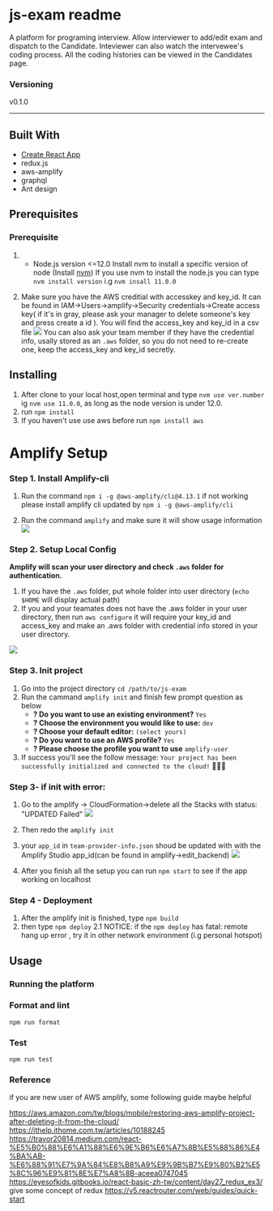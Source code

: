 # js-exam readme


A platform for programing interview. Allow interviewer to add/edit exam and dispatch to the Candidate. Inteviewer can also watch the intervewee's coding process. All the coding histories can be viewed in the Candidates page.

### Versioning

v0.1.0

---

## Built With

- [Create React App](https://github.com/facebookincubator/create-react-app)
- redux.js
- aws-amplify
- graphql
- Ant design


## Prerequisites

### Prerequisite
1. * Node.js version <=12.0
Install nvm to install a specific version of node (Install [nvm](https://github.com/nvm-sh/nvm))
If you use nvm to install the node.js you can type `nvm install version` i.g `nvm insall 11.0.0` 

2.  Make sure you have the AWS creditial with accesskey and key_id. 
	It can be found in IAM->Users->amplify->Security credentials->Create access key( if it's in gray, please ask your manager to delete someone's key  and press create a id ). You will find the access_key and key_id in a csv file 
![](2022-07-11-10-57-53.png)
    You can also ask your team member if they have the credential info, usally stored as an `.aws` folder, so you do not need to re-create one, keep the access_key and key_id secretly.  




## Installing
1. After clone to your local host,open terminal and type `nvm use ver.number ` ig `nvm use 11.0.0`, as long as the node version is under 12.0. 
2. run `npm install`
3. If you haven't use use aws before run `npm install aws` 

# Amplify Setup

### Step 1. Install Amplify-cli

1. Run the command `npm i -g @aws-amplify/cli@4.13.1`  if not working please install amplify cli updated by `npm i -g @aws-amplify/cli` 

2. Run the command `amplify` and make sure it will show usage information
![](2022-07-11-11-07-45.png)
### Step 2. Setup Local Config

**Amplify will scan your user directory and check `.aws` folder for authentication.**

1. If you have the `.aws` folder, put whole folder into user directory (`echo $HOME` will display actual path)
2. If you and your teamates does not have the .aws folder in your user directory, then run `aws configure`
it will require your key_id and access_key and make an .aws folder with credential info stored in your user directory. 

![](2022-07-11-11-10-21.png)

### Step 3. Init project

1. Go into the project directory `cd /path/to/js-exam`
2. Run the cammand `amplify init` and finish few prompt question as below
	* **? Do you want to use an existing environment?** `Yes`
	* **? Choose the environment you would like to use:** `dev`
	* **? Choose your default editor:** `(select yours)`
	* **? Do you want to use an AWS profile?** `Yes`
	* **? Please choose the profile you want to use** `amplify-user`
3. If success you'll see the follow message: `Your project has been successfully initialized and connected to the cloud!` :tada::tada::tada:

### Step 3- if init with error:
1. Go to the amplify -> CloudFormation->delete all the Stacks with status: "UPDATED Failed" ![](2022-07-11-11-28-46.png)

2. Then redo the `amplify init` 
3. your `app_id` in `team-provider-info.json` shoud be updated with  with the Amplify Studio app_id(can be found in amplify->edit_backend)
![](2022-07-11-11-39-13.png)
4. After you finish all the setup you can run `npm start` to see if the app working on localhost

### Step 4 - Deployment
1. After the amplify init is finished, type  `npm build` 
2. then type  `npm deploy`
    2.1 NOTICE: if the `npm deploy` has fatal: remote hang up error , try it in other network environment (i.g personal hotspot)


## Usage
### Running the platform


### Format and lint

`npm run format`


### Test

`npm run test`


### Reference 
if you are new user of AWS amplify, some following guide maybe helpful

https://aws.amazon.com/tw/blogs/mobile/restoring-aws-amplify-project-after-deleting-it-from-the-cloud/
https://ithelp.ithome.com.tw/articles/10188245
https://travor20814.medium.com/react-%E5%B0%88%E6%A1%88%E6%9E%B6%E6%A7%8B%E5%88%86%E4%BA%AB-%E6%88%91%E7%9A%84%E8%B8%A9%E9%9B%B7%E9%80%B2%E5%8C%96%E9%81%8E%E7%A8%8B-aceea0747045
https://eyesofkids.gitbooks.io/react-basic-zh-tw/content/day27_redux_ex3/ give some concept of redux
https://v5.reactrouter.com/web/guides/quick-start 
